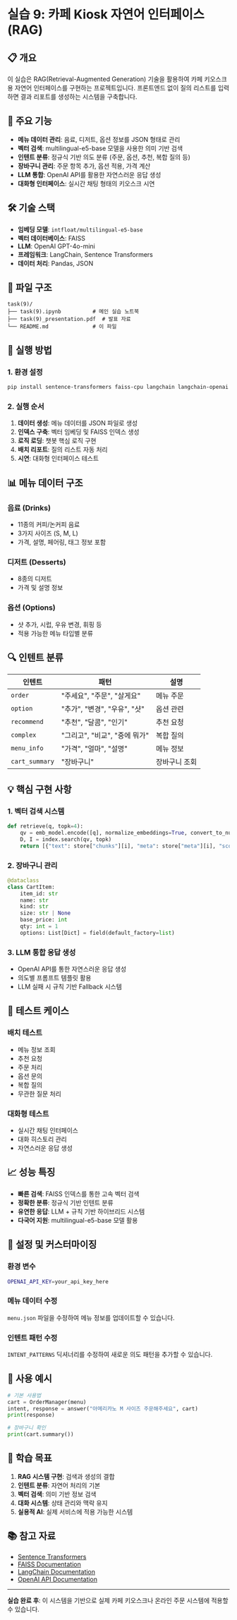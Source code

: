 # 실습 9: 카페 Kiosk 자연어 인터페이스 (RAG)

## 📋 개요

이 실습은 RAG(Retrieval-Augmented Generation) 기술을 활용하여 카페 키오스크용 자연어 인터페이스를 구현하는 프로젝트입니다. 프론트엔드 없이 질의 리스트를 입력하면 결과 리포트를 생성하는 시스템을 구축합니다.

## 🎯 주요 기능

- **메뉴 데이터 관리**: 음료, 디저트, 옵션 정보를 JSON 형태로 관리
- **벡터 검색**: multilingual-e5-base 모델을 사용한 의미 기반 검색
- **인텐트 분류**: 정규식 기반 의도 분류 (주문, 옵션, 추천, 복합 질의 등)
- **장바구니 관리**: 주문 항목 추가, 옵션 적용, 가격 계산
- **LLM 통합**: OpenAI API를 활용한 자연스러운 응답 생성
- **대화형 인터페이스**: 실시간 채팅 형태의 키오스크 시연

## 🛠️ 기술 스택

- **임베딩 모델**: `intfloat/multilingual-e5-base`
- **벡터 데이터베이스**: FAISS
- **LLM**: OpenAI GPT-4o-mini
- **프레임워크**: LangChain, Sentence Transformers
- **데이터 처리**: Pandas, JSON

## 📁 파일 구조

```
task(9)/
├── task(9).ipynb          # 메인 실습 노트북
├── task(9)_presentation.pdf  # 발표 자료
└── README.md              # 이 파일
```

## 🚀 실행 방법

### 1. 환경 설정

```bash
pip install sentence-transformers faiss-cpu langchain langchain-openai python-dotenv
```

### 2. 실행 순서

1. **데이터 생성**: 메뉴 데이터를 JSON 파일로 생성
2. **인덱스 구축**: 벡터 임베딩 및 FAISS 인덱스 생성
3. **로직 로딩**: 챗봇 핵심 로직 구현
4. **배치 리포트**: 질의 리스트 자동 처리
5. **시연**: 대화형 인터페이스 테스트

## 📊 메뉴 데이터 구조

### 음료 (Drinks)
- 11종의 커피/논커피 음료
- 3가지 사이즈 (S, M, L)
- 가격, 설명, 페어링, 태그 정보 포함

### 디저트 (Desserts)
- 8종의 디저트
- 가격 및 설명 정보

### 옵션 (Options)
- 샷 추가, 시럽, 우유 변경, 휘핑 등
- 적용 가능한 메뉴 타입별 분류

## 🔍 인텐트 분류

| 인텐트 | 패턴 | 설명 |
|--------|------|------|
| `order` | "주세요", "주문", "살게요" | 메뉴 주문 |
| `option` | "추가", "변경", "우유", "샷" | 옵션 관련 |
| `recommend` | "추천", "달콤", "인기" | 추천 요청 |
| `complex` | "그리고", "비교", "중에 뭐가" | 복합 질의 |
| `menu_info` | "가격", "얼마", "설명" | 메뉴 정보 |
| `cart_summary` | "장바구니" | 장바구니 조회 |

## 💡 핵심 구현 사항

### 1. 벡터 검색 시스템
```python
def retrieve(q, topk=4):
    qv = emb_model.encode([q], normalize_embeddings=True, convert_to_numpy=True)
    D, I = index.search(qv, topk)
    return [{"text": store["chunks"][i], "meta": store["meta"][i], "score": float(D[0][j])} for j, i in enumerate(I[0])]
```

### 2. 장바구니 관리
```python
@dataclass
class CartItem:
    item_id: str
    name: str
    kind: str
    size: str | None
    base_price: int
    qty: int = 1
    options: List[Dict] = field(default_factory=list)
```

### 3. LLM 통합 응답 생성
- OpenAI API를 통한 자연스러운 응답 생성
- 의도별 프롬프트 템플릿 활용
- LLM 실패 시 규칙 기반 Fallback 시스템

## 🧪 테스트 케이스

### 배치 테스트
- 메뉴 정보 조회
- 추천 요청
- 주문 처리
- 옵션 문의
- 복합 질의
- 무관한 질문 처리

### 대화형 테스트
- 실시간 채팅 인터페이스
- 대화 히스토리 관리
- 자연스러운 응답 생성

## 📈 성능 특징

- **빠른 검색**: FAISS 인덱스를 통한 고속 벡터 검색
- **정확한 분류**: 정규식 기반 인텐트 분류
- **유연한 응답**: LLM + 규칙 기반 하이브리드 시스템
- **다국어 지원**: multilingual-e5-base 모델 활용

## 🔧 설정 및 커스터마이징

### 환경 변수
```bash
OPENAI_API_KEY=your_api_key_here
```

### 메뉴 데이터 수정
`menu.json` 파일을 수정하여 메뉴 정보를 업데이트할 수 있습니다.

### 인텐트 패턴 수정
`INTENT_PATTERNS` 딕셔너리를 수정하여 새로운 의도 패턴을 추가할 수 있습니다.

## 📝 사용 예시

```python
# 기본 사용법
cart = OrderManager(menu)
intent, response = answer("아메리카노 M 사이즈 주문해주세요", cart)
print(response)

# 장바구니 확인
print(cart.summary())
```

## 🎯 학습 목표

1. **RAG 시스템 구현**: 검색과 생성의 결합
2. **인텐트 분류**: 자연어 처리의 기본
3. **벡터 검색**: 의미 기반 정보 검색
4. **대화 시스템**: 상태 관리와 맥락 유지
5. **실용적 AI**: 실제 서비스에 적용 가능한 시스템

## 📚 참고 자료

- [Sentence Transformers](https://www.sbert.net/)
- [FAISS Documentation](https://faiss.ai/)
- [LangChain Documentation](https://python.langchain.com/)
- [OpenAI API Documentation](https://platform.openai.com/docs)

---

**실습 완료 후**: 이 시스템을 기반으로 실제 카페 키오스크나 온라인 주문 시스템에 적용할 수 있습니다.
